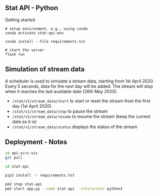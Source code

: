 ## Stat API - Python

Getting started
```
# setup environment, e.g., using conda
conda activate stat-api-env

conda install --file requirements.txt

# start the server
flask run
```

## Simulation of stream data
A scheduler is used to simulate a stream data, starting from 1st April 2020. Every 5 seconds, data for the next day will be added. The stream will stop when it reaches the last available date (26th May 2020).
- `/stat/v1/stream_data/start` to start or reset the stream from the first day (1st April 2020)
- `/stat/v1/stream_data/stop` to pause the stream
- `/stat/v1/stream_data/resume` to resume the stream (keep the current date as it is)
- `/stat/v1/stream_data/status` displays the status of the stream

## Deployment - Notes
``` bash
cd api-scrc-vis
git pull

cd stat-api

pip3 install -r requirements.txt

pm2 stop stat-api
pm2 start app.py --name stat-api --interpreter python3
```
